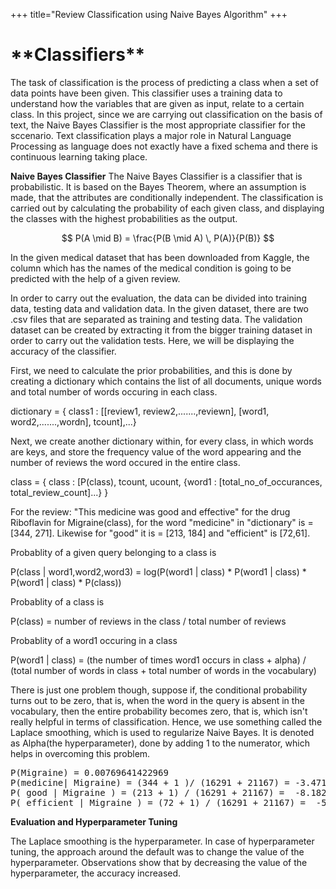 +++
title="Review Classification using Naive Bayes Algorithm"
+++
<h1>**Classifiers**</h1>
<body>
The task of classification is the process of predicting a class when a set of data points have been given. This classifier uses a training data to understand
how the variables that are given as input, relate to a certain class. In this project, since we are carrying out classification on the basis of text, the Naive Bayes Classifier is the most appropriate classifier for the sccenario.
Text classification plays a major role in Natural Language Processing as language does not exactly have a fixed schema and there is continuous learning taking place.

<script type="text/javascript" src="https://cdnjs.cloudflare.com/ajax/libs/mathjax/2.7.1/MathJax.js?config=TeX-AMS-MML_HTMLorMML">
</script>

**Naive Bayes Classifier**
The Naive Bayes Classifier is a classifier that is probabilistic. It is based on the Bayes Theorem, where an assumption is made, that the attributes are conditionally independent.
The classification is carried out by calculating the probability of each given class, and displaying the classes with the highest probabilities as the output.

$$ P(A \mid B) = \frac{P(B \mid A) \, P(A)}{P(B)} $$
</body>

In the given medical dataset that has been downloaded from Kaggle, the column which has the names of the medical condition is going to be predicted with the help of a given review.

In order to carry out the evaluation, the data can be divided into training data, testing data and validation data. In the given dataset, there are two .csv files that are separated as training and testing data.
The validation dataset can be created by extracting it from the bigger training dataset in order to carry out the validation tests.
Here, we will be displaying the accuracy of the classifier.

First, we need to calculate the prior probabilities, and this is done by creating a dictionary which contains the list of all documents,
unique words and total number of words occuring in each class.

dictionary = { class1 : [[review1, review2,.......,reviewn], 
                              [word1, word2,.......,wordn], 
                              tcount],...}

Next, we create another dictionary within, for every class, in which words are keys, and store the frequency value of the word appearing and the number of reviews the word occured in the entire class.

class = { class : [P(class), tcount, ucount,
                              {word1 : [total_no_of_occurances, total_review_count]...}
                          }
                          
For the review: "This medicine was good and effective" for the drug Riboflavin for Migraine(class),
for the word "medicine" in "dictionary" is = [344, 271]. Likewise for "good" it is = [213, 184] and "efficient" is [72,61].


Probablity of a given query belonging to a class is

P(class | word1,word2,word3) = log(P(word1 | class) * P(word1 | class) * P(word1 | class) * P(class))

Probablity of a class is

P(class) = number of reviews in the class / total number of reviews

Probablity of a word1 occuring in a class

P(word1 | class) = (the number of times word1 occurs in class + alpha) / (total number of words in class + total number of words in the vocabulary)

There is just one problem though, suppose if, the conditional probability turns out to be zero, that is, when the word in the query is absent in the vocabulary, then the entire probability becomes zero, that is, which isn't really helpful in terms of classification.
Hence, we use something called the Laplace smoothing, which is used to regularize Naive Bayes. It is denoted as Alpha(the hyperparameter), done by adding 1 to the numerator, which helps in overcoming this problem.

<pre>
P(Migraine) = 0.00769641422969
P(medicine| Migraine) = (344 + 1 )/ (16291 + 21167) = -3.471825444711263
P( good | Migraine ) = (213 + 1) / (16291 + 21167) =  -8.182364822736424
P( efficient | Migraine ) = (72 + 1) / (16291 + 21167) =  -5.295782736465865
</pre>
</body>

**Evaluation and Hyperparameter Tuning**

The Laplace smoothing is the hyperparameter. In case of hyperparameter tuning, the approach around the default was to change the value of the hyperparameter.
Observations show that by decreasing the value of the hyperparameter, the accuracy increased.



